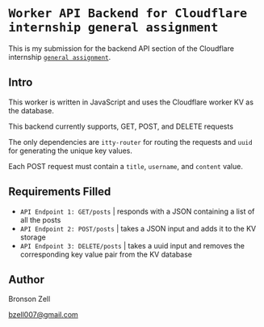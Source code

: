 # `Worker API Backend for Cloudflare internship general assignment`

This is my submission for the backend API section of the Cloudflare internship [`general assignment`](https://apply.cloudflareworkers.com/).

## Intro

This worker is written in JavaScript and uses the Cloudflare worker KV as the database.

This backend currently supports, GET, POST, and DELETE requests

The only dependencies are `itty-router` for routing the requests and `uuid` for generating the unique key values.

Each POST request must contain a `title`, `username`, and `content` value.

## Requirements Filled
* `API Endpoint 1: GET/posts` | responds with a JSON containing a list of all the posts
* `API Endpoint 2: POST/posts` | takes a JSON input and adds it to the KV storage
* `API Endpoint 3: DELETE/posts` | takes a uuid input and removes the corresponding key value pair from the KV database

## Author
Bronson Zell

bzell007@gmail.com